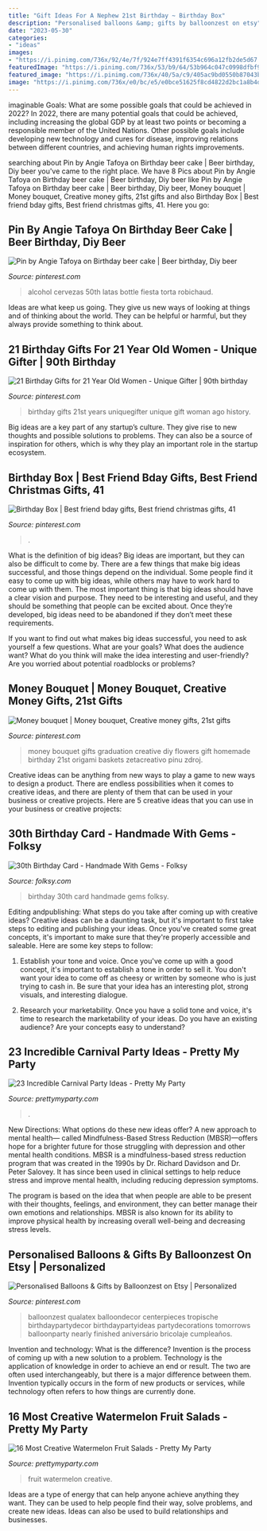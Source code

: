 ```yaml
---
title: "Gift Ideas For A Nephew 21st Birthday ~ Birthday Box"
description: "Personalised balloons &amp; gifts by balloonzest on etsy"
date: "2023-05-30"
categories:
- "ideas"
images:
- "https://i.pinimg.com/736x/92/4e/7f/924e7ff4391f6354c696a12fb2de5d67.jpg"
featuredImage: "https://i.pinimg.com/736x/53/b9/64/53b964c047c0998dfbf92d0418e87b70.jpg"
featured_image: "https://i.pinimg.com/736x/40/5a/c9/405ac9bd0550b87043b85505d27d413b--money-bouquet-gift-wrapping.jpg"
image: "https://i.pinimg.com/736x/e0/bc/e5/e0bce51625f8cd4822d2bc1a8b4db5d3.jpg"
---
```



imaginable Goals: What are some possible goals that could be achieved in 2022?
In 2022, there are many potential goals that could be achieved, including increasing the global GDP by at least two points or becoming a responsible member of the United Nations. Other possible goals include developing new technology and cures for disease, improving relations between different countries, and achieving human rights improvements.

	

		
searching about Pin by Angie Tafoya on Birthday beer cake | Beer birthday, Diy beer you've came to the right place. We have 8 Pics about Pin by Angie Tafoya on Birthday beer cake | Beer birthday, Diy beer like Pin by Angie Tafoya on Birthday beer cake | Beer birthday, Diy beer, Money bouquet | Money bouquet, Creative money gifts, 21st gifts and also Birthday Box | Best friend bday gifts, Best friend christmas gifts, 41. Here you go:
		
    
## Pin By Angie Tafoya On Birthday Beer Cake | Beer Birthday, Diy Beer

<img loading=lazy src="https://i.pinimg.com/736x/92/4e/7f/924e7ff4391f6354c696a12fb2de5d67.jpg" onerror="this.onerror=null;this.src='https://tse1.mm.bing.net/th?id=OIP.PW6EuS4waIHlZjFOz8tcjwHaNJ&amp;pid=15.1';" alt="Pin by Angie Tafoya on Birthday beer cake | Beer birthday, Diy beer">

_Source: pinterest.com_

>alcohol cervezas 50th latas bottle fiesta torta robichaud. 

	

Ideas are what keep us going. They give us new ways of looking at things and of thinking about the world. They can be helpful or harmful, but they always provide something to think about.

    
## 21 Birthday Gifts For 21 Year Old Women - Unique Gifter | 90th Birthday

<img loading=lazy src="https://i.pinimg.com/736x/e0/bc/e5/e0bce51625f8cd4822d2bc1a8b4db5d3.jpg" onerror="this.onerror=null;this.src='https://tse1.mm.bing.net/th?id=OIP.NDf5kHsvxr7oV71XEkPuYgHaKL&amp;pid=15.1';" alt="21 Birthday Gifts for 21 Year Old Women - Unique Gifter | 90th birthday">

_Source: pinterest.com_

>birthday gifts 21st years uniquegifter unique gift woman ago history. 

	

Big ideas are a key part of any startup’s culture. They give rise to new thoughts and possible solutions to problems. They can also be a source of inspiration for others, which is why they play an important role in the startup ecosystem.

    
## Birthday Box | Best Friend Bday Gifts, Best Friend Christmas Gifts, 41

<img loading=lazy src="https://i.pinimg.com/736x/53/b9/64/53b964c047c0998dfbf92d0418e87b70.jpg" onerror="this.onerror=null;this.src='https://tse1.mm.bing.net/th?id=OIP.Ggoim6DjLHekkd36NTHcRAHaJ3&amp;pid=15.1';" alt="Birthday Box | Best friend bday gifts, Best friend christmas gifts, 41">

_Source: pinterest.com_

>. 

	

What is the definition of big ideas?
Big ideas are important, but they can also be difficult to come by. There are a few things that make big ideas successful, and those things depend on the individual. Some people find it easy to come up with big ideas, while others may have to work hard to come up with them.
The most important thing is that big ideas should have a clear vision and purpose. They need to be interesting and useful, and they should be something that people can be excited about. Once they’re developed, big ideas need to be abandoned if they don’t meet these requirements.

If you want to find out what makes big ideas successful, you need to ask yourself a few questions. What are your goals? What does the audience want? What do you think will make the idea interesting and user-friendly? Are you worried about potential roadblocks or problems?

    
## Money Bouquet | Money Bouquet, Creative Money Gifts, 21st Gifts

<img loading=lazy src="https://i.pinimg.com/736x/40/5a/c9/405ac9bd0550b87043b85505d27d413b--money-bouquet-gift-wrapping.jpg" onerror="this.onerror=null;this.src='https://tse3.mm.bing.net/th?id=OIP.RKPmmwjCUe2MQ76Q3uHBJAHaJ3&amp;pid=15.1';" alt="Money bouquet | Money bouquet, Creative money gifts, 21st gifts">

_Source: pinterest.com_

>money bouquet gifts graduation creative diy flowers gift homemade birthday 21st origami baskets zetacreativo pinu zdroj. 

	

Creative ideas can be anything from new ways to play a game to new ways to design a product. There are endless possibilities when it comes to creative ideas, and there are plenty of them that can be used in your business or creative projects. Here are 5 creative ideas that you can use in your business or creative projects:

    
## 30th Birthday Card - Handmade With Gems - Folksy

<img loading=lazy src="http://images.folksy.com/aXRlbXMvNDc1NTM0LzIwMTMwOTIyLzIxNTU1NzQ3MDkx-N/main" onerror="this.onerror=null;this.src='https://tse2.mm.bing.net/th?id=OIP.56cUkiNhhRRThyzJm-KH2QHaLH&amp;pid=15.1';" alt="30th Birthday Card - Handmade With Gems - Folksy">

_Source: folksy.com_

>birthday 30th card handmade gems folksy. 

	

Editing andpublishing: What steps do you take after coming up with creative ideas?
Creative ideas can be a daunting task, but it's important to first take steps to editing and publishing your ideas. Once you've created some great concepts, it's important to make sure that they're properly accessible and saleable. Here are some key steps to follow:
1. Establish your tone and voice. Once you've come up with a good concept, it's important to establish a tone in order to sell it. You don't want your idea to come off as cheesy or written by someone who is just trying to cash in. Be sure that your idea has an interesting plot, strong visuals, and interesting dialogue.

2. Research your marketability. Once you have a solid tone and voice, it's time to research the marketability of your ideas. Do you have an existing audience? Are your concepts easy to understand?

    
## 23 Incredible Carnival Party Ideas - Pretty My Party

<img loading=lazy src="https://www.prettymyparty.com/wp-content/uploads/2017/08/Carnival-Party-Table.jpg" onerror="this.onerror=null;this.src='https://tse4.mm.bing.net/th?id=OIP.oobAT2dDkZx-_ypLtuhKHQHaKY&amp;pid=15.1';" alt="23 Incredible Carnival Party Ideas - Pretty My Party">

_Source: prettymyparty.com_

>. 

	

New Directions: What options do these new ideas offer?
A new approach to mental health— called Mindfulness-Based Stress Reduction (MBSR)—offers hope for a brighter future for those struggling with depression and other mental health conditions.
MBSR is a mindfulness-based stress reduction program that was created in the 1990s by Dr. Richard Davidson and Dr. Peter Salovey. It has since been used in clinical settings to help reduce stress and improve mental health, including reducing depression symptoms.

The program is based on the idea that when people are able to be present with their thoughts, feelings, and environment, they can better manage their own emotions and relationships. MBSR is also known for its ability to improve physical health by increasing overall well-being and decreasing stress levels.

    
## Personalised Balloons &amp; Gifts By Balloonzest On Etsy | Personalized

<img loading=lazy src="https://i.pinimg.com/736x/53/f5/5f/53f55f7da932080730bc4ae24f372af5.jpg" onerror="this.onerror=null;this.src='https://tse1.mm.bing.net/th?id=OIP.HRSxGWNPBtm6FwA4hYNCzgHaHa&amp;pid=15.1';" alt="Personalised Balloons &amp; Gifts by Balloonzest on Etsy | Personalized">

_Source: pinterest.com_

>balloonzest qualatex balloondecor centerpieces tropische birthdaypartydecor birthdaypartyideas partydecorations tomorrows balloonparty nearly finished aniversário bricolaje cumpleaños. 

	

Invention and technology: What is the difference?
Invention is the process of coming up with a new solution to a problem. Technology is the application of knowledge in order to achieve an end or result. The two are often used interchangeably, but there is a major difference between them. Invention typically occurs in the form of new products or services, while technology often refers to how things are currently done.

    
## 16 Most Creative Watermelon Fruit Salads - Pretty My Party

<img loading=lazy src="https://www.prettymyparty.com/wp-content/uploads/2016/06/fd60de6c3c5bdd267a87f3fd987f88b7.jpg" onerror="this.onerror=null;this.src='https://tse1.mm.bing.net/th?id=OIP.MmWDvytd43kcDXbc3jEvsAHaJ4&amp;pid=15.1';" alt="16 Most Creative Watermelon Fruit Salads - Pretty My Party">

_Source: prettymyparty.com_

>fruit watermelon creative. 

	

Ideas are a type of energy that can help anyone achieve anything they want. They can be used to help people find their way, solve problems, and create new ideas. Ideas can also be used to build relationships and businesses.

